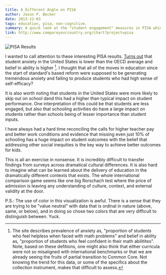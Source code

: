 ```yaml
---
title: A Different Angle on PISA
author: Jason P. Becker
date: 2013-12-03
tags: education, pisa, non-cognitive.
summary: A quick look at the "student engagement" measures in PISA which may have some interesting interpretations.
link: http://www.compareyourcountry.org/chart?project=pisa
---
```


![PISA Results][]

I wanted to call attention to these interesting PISA results. [Turns out](/img/turnsout.mp3) that student anxiety in the United States is lower than the OECD average and belief in ability is higher [^definitions]. I thought that all of the moves in education since the start of standard's based reform were supposed to be generating tremendous anxiety and failing to produce students who had high sense of self-efficacy?

It is also worth noting that students in the United States were more likely to skip out on school dand this had a higher than typical impact on student performance. One interpretation of this could be that students are less engaged, but also that schooling activities do have a large impact on students rather than schools being of lesser importance than student inputs.

I have always had a hard time reconciling the calls for higher teacher pay and better work conditions and evidence that missing even just 10% of schooling has a huge impact on student outcomes with the belief that addressing other social inequities is the key way to achieve better outcomes for kids.

This is all an exercise in nonsense. It is incredibly difficult to transfer findings from surveys across dramatical cultural differences. It is also hard to imagine what can be learned about the delivery of education in the dramatically different contexts that exists. The whole international comparison game seems like one big Rorschach test where the price of admission is leaving any understanding of culture, context, and external validity at the door.

P.S.: The use of color in this visualization is awful. There is a sense that they are trying to be "value neutral" with data that is ordinal in nature (above, same, or below), and in doing so chose two colors that are very difficult to distinguish between. Yuck.

[PISA Results]: /img/pisaengagement.png "PISA Student Engagement US"

[^definitions]: The site describes prevalence of anxiety as, "proportion of students who feel helpless when faced with math problems" and belief in ability as, "proportion of students who feel confident in their math abilitites". Note, based on these defitions, one might also think that either curricula were not so misaligned with international benchmarks or that we are already seeing the fruits of partial transition to Common Core. Not knowing the trend for this data, or some of the specifics about the collection instrument, makes that difficult to assess.

